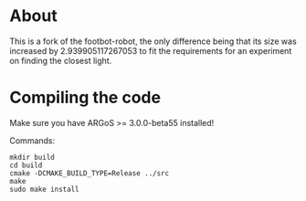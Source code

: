 # About
This is a fork of the footbot-robot, the only difference being that its size was increased by
2.939905117267053 to fit the requirements for an experiment on finding the closest light.

# Compiling the code

Make sure you have ARGoS >= 3.0.0-beta55 installed!

Commands:
```shell
mkdir build
cd build
cmake -DCMAKE_BUILD_TYPE=Release ../src
make
sudo make install
```
